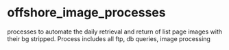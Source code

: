 offshore_image_processes
========================

processes to automate the daily retrieval and return of list page images with their bg stripped. Process includes all ftp, db queries, image processing
